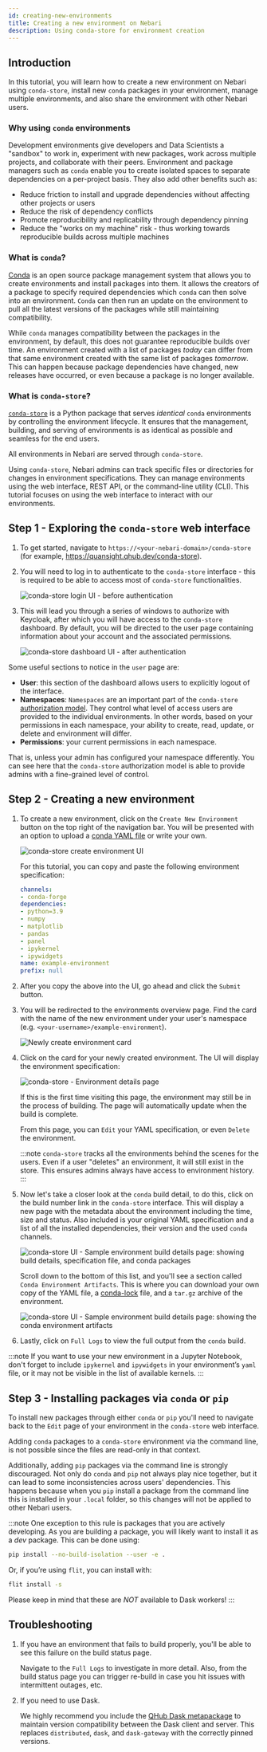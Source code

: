 ```yaml
---
id: creating-new-environments
title: Creating a new environment on Nebari
description: Using conda-store for environment creation
---
```


## Introduction

In this tutorial, you will learn how to create a new environment on Nebari using `conda-store`,
install new `conda` packages in your environment, manage multiple environments, and also share the environment with other Nebari users.

### Why using `conda` environments

Development environments give developers and Data Scientists a "sandbox" to work in, experiment with new packages, work across multiple projects, and collaborate with their peers.
Environment and package managers such as `conda` enable you to create isolated spaces to separate dependencies on a per-project basis.
They also add other benefits such as:

- Reduce friction to install and upgrade dependencies without affecting other projects or users
- Reduce the risk of dependency conflicts
- Promote reproducibility and replicability through dependency pinning
- Reduce the "works on my machine" risk - thus working towards reproducible builds across multiple machines

### What is `conda`?

[Conda](https://docs.conda.io/projects/conda) is an open source package management system that allows you to create
environments and install packages into them. It allows the creators of a package to specify required dependencies
which `conda` can then solve into an environment. `Conda` can then run an update on the environment to pull all the
latest versions of the packages while still maintaining compatibility.

While `conda` manages compatibility between the packages in the environment, by default, this does not guarantee reproducible builds over time.
An environment created with a list of packages _today_ can differ from that same environment created with the same
list of packages _tomorrow_. This can happen because package dependencies have changed, new releases have occurred,
or even because a package is no longer available.

### What is `conda-store`?

[`conda-store`](https://conda-store.readthedocs.io/) is a Python package that serves _identical_ `conda` environments by controlling the
environment lifecycle.
It ensures that the management, building, and serving of environments is as identical as possible and seamless for the end users.

All environments in Nebari are served through `conda-store`.

Using `conda-store`, Nebari admins can track specific files or directories for changes in environment specifications.
They can manage environments using the web interface, REST API, or the command-line utility (CLI).
This tutorial focuses on using the web interface to interact with our environments.

## Step 1 - Exploring the `conda-store` web interface

1. To get started, navigate to `https://<your-nebari-domain>/conda-store` (for example, <https://quansight.qhub.dev/conda-store>).

2. You will need to log in to authenticate to the `conda-store` interface - this is required to be able to access most of `conda-store` functionalities.

   ![conda-store login UI - before authentication](/img/tutorials/conda_store_login.png)

3. This will lead you through a series of windows to authorize with Keycloak, after which you will have access to the
   `conda-store` dashboard. By default, you will be directed to the user page containing information about your account and the associated permissions.

   ![conda-store dashboard UI - after authentication](/img/tutorials/conda_store_dashboard.png)

Some useful sections to notice in the `user` page are:

- **User**: this section of the dashboard allows users to explicitly logout of the interface.
- **Namespaces**: `Namespaces` are an important part of the `conda-store` [authorization model](https://conda-store.readthedocs.io/en/latest/contributing.html#authorization-model). They
  control what level of access users are provided to the individual environments. In other words, based on your
  permissions in each namespace, your ability to create, read, update, or delete and environment will differ.
- **Permissions**: your current permissions in each namespace.

That is, unless your admin has configured your namespace differently. You can see here that the `conda-store`
authorization model is able to provide admins with a fine-grained level of control.

## Step 2 - Creating a new environment

1. To create a new environment, click on the `Create New Environment` button on the top right of the navigation bar. You will
   be presented with an option to upload a
   [conda YAML file](https://docs.conda.io/projects/conda/en/latest/user-guide/tasks/manage-environments.html#creating-an-environment-from-an-environment-yml-file)
   or write your own.

   ![conda-store create environment UI](/img/tutorials/conda_store_create_env.png)

   For this tutorial, you can copy and paste the following environment specification:

   ```yaml title="Sample environment specification"
   channels:
   - conda-forge
   dependencies:
   - python=3.9
   - numpy
   - matplotlib
   - pandas
   - panel
   - ipykernel
   - ipywidgets
   name: example-environment
   prefix: null
   ```

2. After you copy the above into the UI, go ahead and click the `Submit` button.

3. You will be redirected to the environments overview page. Find the card with the name of the new environment under your user's namespace (e.g.
   `<your-username>/example-environment`).

   ![Newly create environment card](/img/tutorials/conda_store_new_env.png)

4. Click on the card for your newly created environment. The UI will display the environment specification:

   ![conda-store - Environment details page](/img/tutorials/conda_store_env_details.png)

   If this is the first time visiting this page, the environment may still be in the process of building.
   The page will automatically update when the build is complete.

   From this page, you can `Edit` your YAML specification, or even `Delete` the environment.

   :::note
   `conda-store` tracks all the environments behind the scenes for the users. Even if a user "deletes" an environment,
   it will still exist in the store. This ensures admins always have access to environment history.
   :::

5. Now let's take a closer look at the `conda` build detail, to do this, click on the build number link in the `conda-store` interface.
   This will display a new page with the metadata about the environment including the time, size and status.
   Also included is your original YAML specification and a list of all the installed dependencies, their version and the used `conda` channels.

   ![conda-store UI - Sample environment build details page: showing build details, specification file, and conda packages](/img/tutorials/conda_store_build_details_top.png)

   Scroll down to the bottom of this list, and you'll see a section called `Conda Environment Artifacts`.
   This is where you can download your own copy of the YAML file, a [conda-lock](https://conda-incubator.github.io/conda-lock/) file, and a `tar.gz` archive of the environment.

   ![conda-store UI - Sample environment build details page: showing the conda environment artifacts](/img/tutorials/conda_store_build_details_bottom.png)

6. Lastly, click on `Full Logs` to view the full output from the `conda` build.

:::note
If you want to use your new environment in a Jupyter Notebook, don't forget to include `ipykernel` and `ipywidgets` in
your environment’s `yaml` file, or it may not be visible in the list of available kernels.
:::

## Step 3 - Installing packages via `conda` or `pip`

To install new packages through either `conda` or `pip` you'll need to navigate back to the `Edit` page of your environment
in the `conda-store` web interface.

Adding `conda` packages to a `conda-store` environment via the command line, is not possible since the files are
read-only in that context.

Additionally, adding `pip` packages via the command line is strongly discouraged. Not only do `conda` and `pip` not
always play nice together, but it can lead to some inconsistencies across users' dependencies.
This happens because when you `pip` install a package from the command line this is installed in your `.local` folder, so this changes will not be applied to other Nebari users.

:::note
One exception to this rule is packages that you are actively developing.
As you are building a package, you will likely want to install it as a _dev_ package.
This can be done using:

```bash
pip install --no-build-isolation --user -e .
```

Or, if you’re using `flit`, you can install with:

```bash
flit install -s
```

Please keep in mind that these are _NOT_ available to Dask workers!
:::

## Troubleshooting

1. If you have an environment that fails to build properly, you'll be able to see this failure on the build status page.

   Navigate to the `Full Logs` to investigate in more detail. Also, from the build status page you can trigger re-build in
   case you hit issues with intermittent outages, etc.

2. If you need to use Dask.

   We highly recommend you include the [QHub Dask metapackage](https://anaconda.org/conda-forge/qhub-dask) to maintain version compatibility between the Dask client and server.
   This replaces `distributed`, `dask`, and `dask-gateway` with the correctly pinned versions.
